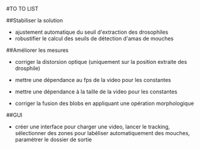 #TO TO LIST

##Stabiliser la solution

 - ajustement automatique du seuil d'extraction des drosophiles
 - robustifier le calcul des seuils de détection d'amas de mouches 

##Améliorer les mesures

 - corriger la distorsion optique (uniquement sur la position extraite des drosphile)
 - mettre une dépendance au fps de la video pour les constantes 
 - mettre une dépendance à la taille de la video pour les constantes

 - corriger la fusion des blobs en appliquant une opération morphologique


##GUI

 - créer une interface pour charger une video, lancer le tracking, sélectionner des zones pour labéliser automatiquement des mouches, paramètrer le dossier de sortie